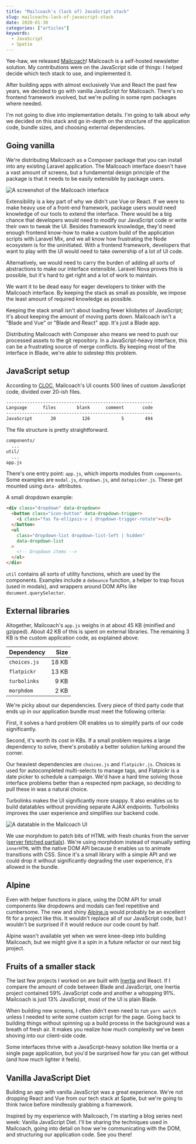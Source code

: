 ```yaml
---
title: "Mailcoach's (lack of) JavaScript stack"
slug: mailcoachs-lack-of-javascript-stack
date: 2020-01-30
categories: ["articles"]
keywords:
  - JavaScript
  - Spatie
---
```


Yee-haw, we released [Mailcoach](https://mailcoach.app)! Mailcoach is a self-hosted newsletter solution. My contributions were on the JavaScript side of things: I helped decide which tech stack to use, and implemented it.

After building apps with almost exclusively Vue and React the past few years, we decided to go with vanilla JavaScript for Mailcoach. There's no frontend framework involved, but we're pulling in some npm packages where needed.

I'm not going to dive into implementation details. I'm going to talk about *why* we decided on this stack and go in-depth on the structure of the application code, bundle sizes, and choosing external dependencies.

<!--more-->

## Going vanilla

We're distributing Mailcoach as a Composer package that you can install into any existing Laravel application. The Mailcoach interface doesn't have a vast amount of screens, but a fundamental design principle of the package is that it needs to be easily extensible by package users.

![A screenshot of the Mailcoach interface](/media/mailcoach/mailcoach-ui.jpg)

Extensibility is a key part of why we didn't use Vue or React. If we were to make heavy use of a front-end framework, package users would need knowledge of our tools to extend the interface. There would be a big chance that developers would need to modify our JavaScript code or write their own to tweak the UI. Besides framework knowledge, they'd need enough frontend know-how to make a custom build of the application scripts with Laravel Mix, and we all know how frustrating the Node ecosystem is for the uninitiated. With a frontend framework, developers that want to play with the UI would need to take ownership of a lot of UI code.

Alternatively, we would need to carry the burden of adding all sorts of abstractions to make our interface extensible. Laravel Nova proves this is possible, but it's hard to get right and a lot of work to maintain.

We want it to be dead easy for eager developers to tinker with the Mailcoach interface. By keeping the stack as small as possible, we impose the least amount of required knowledge as possible.

Keeping the stack small isn't about loading fewer kilobytes of JavaScript; it's about keeping the amount of moving parts down. Mailcoach isn't a "Blade and Vue" or "Blade and React" app. It's just a Blade app.

Distributing Mailcoach with Composer also means we need to push our processed assets to the git repository. In a JavaScript-heavy interface, this can be a frustrating source of merge conflicts. By keeping most of the interface in Blade, we're able to sidestep this problem.

## JavaScript setup

According to [CLOC](https://github.com/AlDanial/cloc), Mailcoach's UI counts 500 lines of custom JavaScript code, divided over 20-ish files.

```txt
--------------------------------------------------------
Language      files        blank      comment       code
--------------------------------------------------------
JavaScript       20          126            5        494
```

The file structure is pretty straightforward.

```txt
components/
  ...
util/
  ...
app.js
```

There's one entry point: `app.js`, which imports modules from `components`. Some examples are `modal.js`, `dropdown.js`, and `datepicker.js`. These get mounted using `data-` attributes.

A small dropdown example:

```html
<div class="dropdown" data-dropdown>
  <button class="icon-button" data-dropdown-trigger>
    <i class="fas fa-ellipsis-v | dropdown-trigger-rotate"></i>
  </button>
  <ul
    class="dropdown-list dropdown-list-left | hidden"
    data-dropdown-list
  >
    <!-- Dropdown items -->
  </ul>
</div>
```

`util` contains all sorts of utility functions, which are used by the components. Examples include a `debounce` function, a helper to trap focus (used in modals), and wrappers around DOM APIs like `document.querySelector`.

## External libraries

Altogether, Mailcoach's `app.js` weighs in at about 45 KB (minified and gzipped). About 42 KB of this is spent on external libraries. The remaining 3 KB is the custom application code, as explained above.

| Dependency | Size |
|:---|--:|
| `choices.js` | 18 KB |
| `flatpickr` | 13 KB |
| `turbolinks` | 9 KB |
| `morphdom` | 2 KB |

We're picky about our dependencies. Every piece of third party code that ends up in our application bundle must meet the following criteria:

First, it solves a hard problem OR enables us to simplify parts of our code significantly.

Second, it's worth its cost in KBs. If a small problem requires a large dependency to solve, there's probably a better solution lurking around the corner.

Our heaviest dependencies are `choices.js` and `flatpickr.js`. Choices is used for autocompleted multi-selects to manage tags, and Flatpickr is a date picker to schedule a campaign. We'd have a hard time solving those interface problems better than a respected npm package, so deciding to pull these in was a natural choice.

Turbolinks makes the UI significantly more snappy. It also enables us to build datatables without providing separate AJAX endpoints. Turbolinks improves the user experience and simplifies our backend code.

![A datatable in the Mailcoach UI](/media/mailcoach/mailcoach-datatable.jpg)

We use morphdom to patch bits of HTML with fresh chunks from the server ([server fetched partials](https://laracasts.com/series/javascript-techniques-for-server-side-developers/episodes/1)). We're using morphdom instead of manually setting `innerHTML` with the native DOM API because it enables us to animate transitions with CSS. Since it's a small library with a simple API and we could drop it without significantly degrading the user experience, it's allowed in the bundle.

## Alpine

Even with helper functions in place, using the DOM API for small components like dropdowns and modals can feel repetitive and cumbersome. The new and shiny [Alpine.js](https://github.com/alpinejs/alpine) would probably be an excellent fit for a project like this. It wouldn't replace all of our JavaScript code, but I wouldn't be surprised if it would reduce our code count by half.

Alpine wasn't available yet when we were knee-deep into building Mailcoach, but we might give it a spin in a future refactor or our next big project.

## Fruits of a smaller stack

The last few projects I worked on are built with [Inertia](https://inertiajs.com) and React. If I compare the amount of code between Blade and JavaScript, one Inertia project contained 59% JavaScript code and another a whopping 91%. Mailcoach is just 13% JavaScript, most of the UI is plain Blade.

When building new screens, I often didn't even need to run `yarn watch` unless I needed to write some custom script for the page. Going back to building things without spinning up a build process in the background was a breath of fresh air. It makes you realize how much complexity we've been shoving into our client-side code.

Some interfaces thrive with a JavaScript-heavy solution like Inertia or a single page application, but you'd be surprised how far you can get without (and how much lighter it feels).

## Vanilla JavaScript Diet

Building an app with vanilla JavaScript was a great experience. We're not dropping React and Vue from our tech stack at Spatie, but we're going to think twice before mindlessly grabbing a framework.

Inspired by my experience with Mailcoach, I'm starting a blog series next week: Vanilla JavaScript Diet. I'll be sharing the techniques used in Mailcoach, going into detail on how we're communicating with the DOM, and structuring our application code. See you there!
